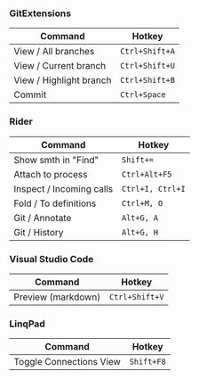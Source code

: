 ### GitExtensions

|Command|Hotkey|
|-|-|
|View / All branches|`Ctrl+Shift+A`|
|View / Current branch|`Ctrl+Shift+U`|
|View / Highlight branch|`Ctrl+Shift+B`|
|Commit|`Ctrl+Space`|

### Rider

|Command|Hotkey|
|-|-|
|Show smth in "Find"|`Shift+=`|
|Attach to process|`Ctrl+Alt+F5`|
|Inspect / Incoming calls|`Ctrl+I, Ctrl+I`|
|Fold / To definitions|`Ctrl+M, O`|
|Git / Annotate|`Alt+G, A`|
|Git / History|`Alt+G, H`|

### Visual Studio Code

|Command|Hotkey|
|-|-|
|Preview (markdown)|`Ctrl+Shift+V`|

### LinqPad

|Command|Hotkey|
|-|-|
|Toggle Connections View|`Shift+F8`|
